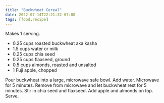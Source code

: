 ```yaml
---
title: "Buckwheat Cereal"
date: 2022-07-14T22:21:32-07:00
tags: [food,recipe]
---
```


Makes 1 serving.

* 0.25 cups roasted buckwheat aka kasha
* 1.5 cups water or milk
* 0.25 cups chia seed
* 0.25 cups flaxseed, ground
* 0.5 cups almonds, roasted and unsalted
* 1 Fuji apple, chopped

Pour buckwheat into a large, microwave safe bowl.
Add water.
Microwave for 5 minutes.
Remove from microwave and let buckwheat rest for 5 minutes.
Stir in chia seed and flaxseed.
Add apple and almonds on top.
Serve.
